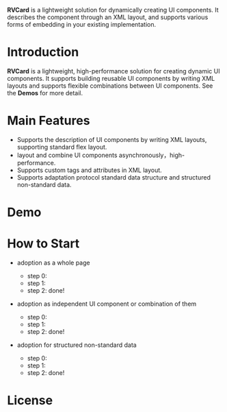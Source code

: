 **RVCard** is a lightweight solution for dynamically creating UI components. It describes the component through an XML layout, and supports various forms of embedding in your existing implementation.


# Introduction

**RVCard** is a lightweight, high-performance solution for creating dynamic UI components. It supports building reusable UI components by writing XML layouts and supports flexible combinations between UI components. See the **Demos**  for more detail.

# Main Features
- Supports the description of UI components by writing XML layouts, supporting standard flex layout.
- layout and combine UI components asynchronously，high-performance.
- Supports custom tags and attributes in XML layout.
- Supports adaptation protocol standard data structure and structured non-standard data.

# Demo


# How to Start

- adoption as a whole page
	- step 0:
	- step 1:
	- step 2:
done!

- adoption as independent UI component or combination of them
	- step 0:
	- step 1:
	- step 2:
done!

- adoption for structured non-standard data
	- step 0:
	- step 1:
	- step 2:
done!
   
# License
